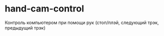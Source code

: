 # hand-cam-control
Контроль компьютером при помощи рук (стоп/плэй, следующий трэк, предыдущий трэк)
